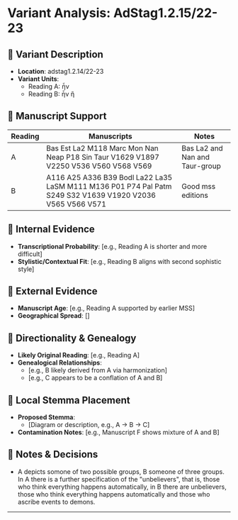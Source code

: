# Variant Analysis: AdStag1.2.15/22-23

## 📌 Variant Description
- **Location**: adstag1.2.14/22-23
- **Variant Units**: 
  - Reading A: ἦν
  - Reading B: ἦν ἢ

## 🧬 Manuscript Support
| Reading | Manuscripts | Notes |
|--------|-------------|-------|
| A      | Bas Est La2 M118 Marc Mon Nan Neap P18 Sin Taur V1629 V1897 V2250 V536 V560 V568 V569 | Bas La2 and Nan and Taur-group |
| B      | A116 A25 A336 B39 Bodl La22 La35 LaSM M111 M136 P01 P74 Pal Patm S249 S32 V1639 V1920 V2036 V565 V566 V571    | Good mss editions |

## 🧠 Internal Evidence
- **Transcriptional Probability**: [e.g., Reading A is shorter and more difficult]
- **Stylistic/Contextual Fit**: [e.g., Reading B aligns with second sophistic style]

## 🧭 External Evidence
- **Manuscript Age**: [e.g., Reading A supported by earlier MSS]
- **Geographical Spread**: []

## 🔄 Directionality & Genealogy
- **Likely Original Reading**: [e.g., Reading A]
- **Genealogical Relationships**:
  - [e.g., B likely derived from A via harmonization]
  - [e.g., C appears to be a conflation of A and B]

## 🌿 Local Stemma Placement
- **Proposed Stemma**:
  - [Diagram or description, e.g., A → B → C]
- **Contamination Notes**: [e.g., Manuscript F shows mixture of A and B]

## 📝 Notes & Decisions
- A depicts somone of two possible groups, B someone of three groups. In A there is a further specification of the "unbelievers", that is, those who think everything happens automatically, in B there are unbelievers, those who think everything happens automatically and those who ascribe events to demons.

---